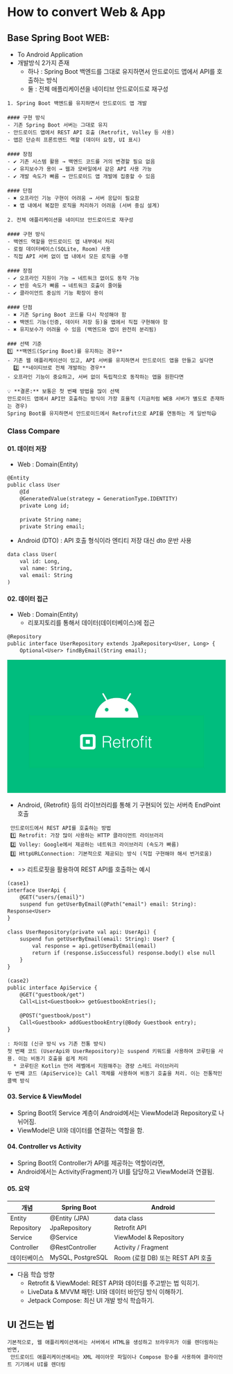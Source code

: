 # How to convert Web & App

## Base Spring Boot WEB:
- To Android Application 
- 개발방식 2가지 존재 
  * 하나 : Spring Boot 백엔드를 그대로 유지하면서 안드로이드 앱에서 API를 호출하는 방식 
  * 둘 : 전체 애플리케이션을 네이티브 안드로이드로 재구성

```
1. Spring Boot 백엔드를 유지하면서 안드로이드 앱 개발

#### 구현 방식
- 기존 Spring Boot 서버는 그대로 유지
- 안드로이드 앱에서 REST API 호출 (Retrofit, Volley 등 사용)
- 앱은 단순히 프론트엔드 역할 (데이터 요청, UI 표시)

#### 장점
- ✔ 기존 시스템 활용 → 백엔드 코드를 거의 변경할 필요 없음
- ✔ 유지보수가 용이 → 웹과 모바일에서 같은 API 사용 가능
- ✔ 개발 속도가 빠름 → 안드로이드 앱 개발에 집중할 수 있음

#### 단점
- ✖ 오프라인 기능 구현이 어려움 → 서버 응답이 필요함
- ✖ 앱 내에서 복잡한 로직을 처리하기 어려움 (서버 중심 설계)

2. 전체 애플리케이션을 네이티브 안드로이드로 재구성

#### 구현 방식
- 백엔드 역할을 안드로이드 앱 내부에서 처리
- 로컬 데이터베이스(SQLite, Room) 사용
- 직접 API 서버 없이 앱 내에서 모든 로직을 수행

#### 장점
- ✔ 오프라인 지원이 가능 → 네트워크 없이도 동작 가능
- ✔ 반응 속도가 빠름 → 네트워크 호출이 줄어듦
- ✔ 클라이언트 중심의 기능 확장이 용이

#### 단점
- ✖ 기존 Spring Boot 코드를 다시 작성해야 함
- ✖ 백엔드 기능(인증, 데이터 저장 등)을 앱에서 직접 구현해야 함
- ✖ 유지보수가 어려울 수 있음 (백엔드와 앱이 완전히 분리됨)

### 선택 기준
1️⃣ **백엔드(Spring Boot)를 유지하는 경우**
- 기존 웹 애플리케이션이 있고, API 서버를 유지하면서 안드로이드 앱을 만들고 싶다면
  2️⃣ **네이티브로 전체 개발하는 경우**
- 오프라인 기능이 중요하고, 서버 없이 독립적으로 동작하는 앱을 원한다면

💡 **결론:** 보통은 첫 번째 방법을 많이 선택
안드로이드 앱에서 API만 호출하는 방식이 가장 효율적 (지금처럼 WEB 서버가 별도로 존재하는 경우)
Spring Boot를 유지하면서 안드로이드에서 Retrofit으로 API를 연동하는 게 일반적😃
```

### Class Compare

#### 01. 데이터 저장 
- Web : Domain(Entity)
```
@Entity
public class User 
    @Id
    @GeneratedValue(strategy = GenerationType.IDENTITY)
    private Long id;
    
    private String name;
    private String email;
```

- Android (DTO) : API 호출 형식이라 엔티티 저장 대신 dto 운반 사용
```
data class User(
    val id: Long,
    val name: String,
    val email: String
)
```
#### 02. 데이터 접근
- Web : Domain(Entity)
  * 리포지토리를 통해서 데이터(데이터베이스)에 접근
```
@Repository
public interface UserRepository extends JpaRepository<User, Long> {
    Optional<User> findByEmail(String email);
```
![img.png](../img/2025/retrofit.png)
- Android, {Retrofit} 등의 라이브러리를 통해 기 구현되어 있는 서버측 EndPoint 호출
 ```
  안드로이드에서 REST API를 호출하는 방법
  1️⃣ Retrofit: 가장 많이 사용하는 HTTP 클라이언트 라이브러리
  2️⃣ Volley: Google에서 제공하는 네트워크 라이브러리 (속도가 빠름)
  3️⃣ HttpURLConnection: 기본적으로 제공되는 방식 (직접 구현해야 해서 번거로움)
```
- => 리트로핏을 활용하여 REST API를 호출하는 예시


```
(case1)
interface UserApi {
    @GET("users/{email}")
    suspend fun getUserByEmail(@Path("email") email: String): Response<User>
}

class UserRepository(private val api: UserApi) {
    suspend fun getUserByEmail(email: String): User? {
        val response = api.getUserByEmail(email)
        return if (response.isSuccessful) response.body() else null
    }
}

(case2)
public interface ApiService {
    @GET("guestbook/get")
    Call<List<Guestbook>> getGuestbookEntries();

    @POST("guestbook/post")
    Call<Guestbook> addGuestbookEntry(@Body Guestbook entry);
}

: 차이점 (신규 방식 vs 기존 전통 방식)
첫 번째 코드 (UserApi와 UserRepository)는 suspend 키워드를 사용하여 코루틴을 사용. 이는 비동기 호출을 쉽게 처리
  * 코루틴은 Kotlin 언어 레벨에서 지원해주는 경량 스레드 라이브러리
두 번째 코드 (ApiService)는 Call 객체를 사용하여 비동기 호출을 처리. 이는 전통적인 콜백 방식
```

#### 03. Service & ViewModel
- Spring Boot의 Service 계층이 Android에서는 ViewModel과 Repository로 나뉘어짐.
- ViewModel은 UI와 데이터를 연결하는 역할을 함.

#### 04.  Controller vs Activity
- Spring Boot의 Controller가 API를 제공하는 역할이라면,
- Android에서는 Activity(Fragment)가 UI를 담당하고 ViewModel과 연결됨.

#### 05. 요약

| 개념       | Spring Boot        | Android                        |
|------------|---------------------|--------------------------------|
| Entity     | @Entity (JPA)       | data class                     |
| Repository | JpaRepository       | Retrofit API                   |
| Service    | @Service            | ViewModel & Repository         |
| Controller | @RestController     | Activity / Fragment            |
| 데이터베이스 | MySQL, PostgreSQL  | Room (로컬 DB) 또는 REST API 호출 |

- 다음 학습 방향 
  * Retrofit & ViewModel: REST API와 데이터를 주고받는 법 익히기.
  * LiveData & MVVM 패턴: UI와 데이터 바인딩 방식 이해하기.
  * Jetpack Compose: 최신 UI 개발 방식 학습하기.

## UI 건드는 법
```
기본적으로, 웹 애플리케이션에서는 서버에서 HTML을 생성하고 브라우저가 이를 렌더링하는 반면,
 안드로이드 애플리케이션에서는 XML 레이아웃 파일이나 Compose 함수를 사용하여 클라이언트 기기에서 UI를 렌더링
```